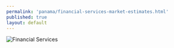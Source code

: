 ```yaml
---
permalink: 'panama/financial-services-market-estimates.html'
published: true
layout: default
---
```

![Financial Services](../images/financial-market-estimates.png)
